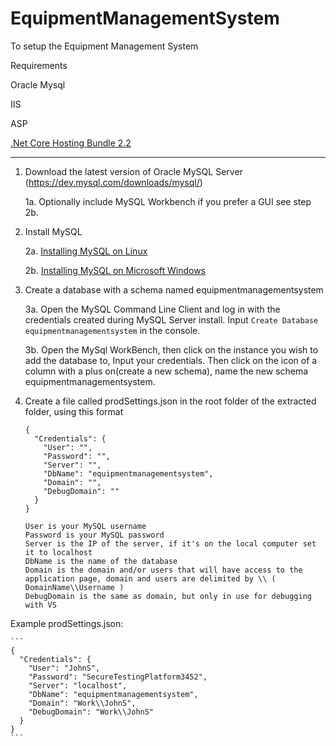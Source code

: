 # EquipmentManagementSystem


To setup the Equipment Management System

Requirements

  Oracle Mysql
  
  IIS

  ASP

  <a href="https://dotnet.microsoft.com/download/dotnet-core/2.2" target="_blank">.Net Core Hosting Bundle 2.2</a>

-------------------------------------------------------------------------------------------------------------------------------

1. Download the latest version of Oracle MySQL Server (https://dev.mysql.com/downloads/mysql/)
  
    1a. Optionally include MySQL Workbench if you prefer a GUI see step 2b.

2. Install MySQL
  
    2a. <a href="http://dev.mysql.com/doc/refman/5.6/en/linux-installation.html" target="_blank">Installing MySQL on Linux</a>

    2b. <a href="http://dev.mysql.com/doc/refman/5.6/en/windows-installation.html" target="_blank">Installing MySQL on Microsoft Windows</a>

3. Create a database with a schema named equipmentmanagementsystem
  
    3a. Open the MySQL Command Line Client and log in with the credentials created during MySQL Server install.
      Input `Create Database equipmentmanagementsystem` in the console.
  
    3b. Open the MySql WorkBench, then click on the instance you wish to add the database to, Input your credentials.
      Then click on the icon of a column with a plus on(create a new schema), name the new schema equipmentmanagementsystem.
      
4.  Create a file called prodSettings.json in the root folder of the extracted folder, using this format
    ```
    {
      "Credentials": {
        "User": "",
        "Password": "",
        "Server": "",
        "DbName": "equipmentmanagementsystem",
        "Domain": "",
        "DebugDomain": ""
      }
    }
    ```
    
    ```
    User is your MySQL username
    Password is your MySQL password
    Server is the IP of the server, if it's on the local computer set it to localhost
    DbName is the name of the database
    Domain is the domain and/or users that will have access to the application page, domain and users are delimited by \\ ( DomainName\\Username )
    DebugDomain is the same as domain, but only in use for debugging with VS
    ```
    
Example prodSettings.json:
    
    ```
    {
      "Credentials": {
        "User": "JohnS",
        "Password": "SecureTestingPlatform3452",
        "Server": "localhost",
        "DbName": "equipmentmanagementsystem",
        "Domain": "Work\\JohnS",
        "DebugDomain": "Work\\JohnS"
      }
    }
    ```
